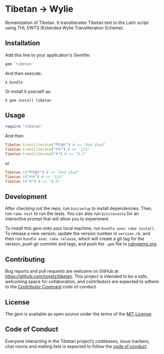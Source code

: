 # Tibetan -> Wylie

Romanization of Tibetan. It transliterates Tibetan text to the Latin script using THL EWTS (Extended Wylie Transliteration Scheme).

## Installation

Add this line to your application's Gemfile:

```ruby
gem 'tibetan'
```

And then execute:

    $ bundle

Or install it yourself as:

    $ gem install tibetan

## Usage

```ruby
require "tibetan"
```

And then

```ruby
Tibetan.transliterate("བོད་སྐད་") # => "bod skad"
Tibetan.transliterate("༡༢༣") # => "123"
Tibetan.transliterate("༪") # => "0.5"
```
or

```ruby
Tibetan.t("བོད་སྐད་") # => "bod skad"
Tibetan.t("༡༢༣") # => "123"
Tibetan.t("༪") # => "0.5"
```

## Development

After checking out the repo, run `bin/setup` to install dependencies. Then, run `rake test` to run the tests. You can also run `bin/console` for an interactive prompt that will allow you to experiment.

To install this gem onto your local machine, run `bundle exec rake install`. To release a new version, update the version number in `version.rb`, and then run `bundle exec rake release`, which will create a git tag for the version, push git commits and tags, and push the `.gem` file to [rubygems.org](https://rubygems.org).

## Contributing

Bug reports and pull requests are welcome on GitHub at https://github.com/rovetz/tibetan. This project is intended to be a safe, welcoming space for collaboration, and contributors are expected to adhere to the [Contributor Covenant](http://contributor-covenant.org) code of conduct.

## License

The gem is available as open source under the terms of the [MIT License](https://opensource.org/licenses/MIT).

## Code of Conduct

Everyone interacting in the Tibetan project’s codebases, issue trackers, chat rooms and mailing lists is expected to follow the [code of conduct](https://github.com/rovetz/tibetan/blob/master/CODE_OF_CONDUCT.md).

